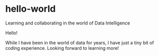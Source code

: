 # hello-world
Learning and collaborating in the world of Data Intelligence 

Hello! 

While I have been in the world of data for years, I have just a tiny bit of coding experience. Looking forward to learning more! 
